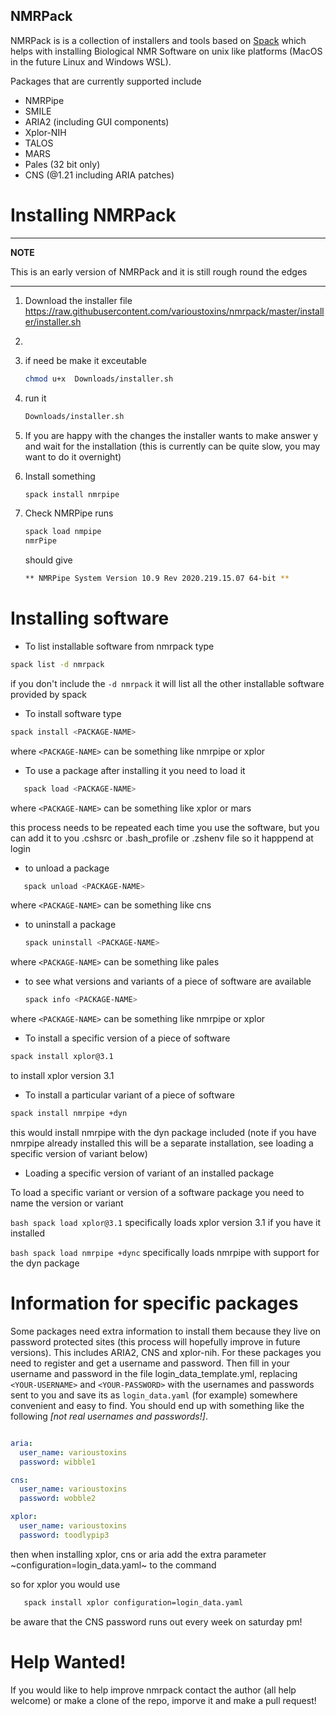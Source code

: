 ## NMRPack

NMRPack is is a collection of installers and tools based on [Spack](https://spack.io) which helps with installing Biological NMR Software on unix like platforms (MacOS in the future Linux and Windows WSL).

Packages that are currently supported include

* NMRPipe
* SMILE
* ARIA2 (including GUI components)
* Xplor-NIH
* TALOS
* MARS 
* Pales (32 bit only)
* CNS (@1.21 including ARIA patches)

# Installing NMRPack

---
**NOTE**

This is an early version of NMRPack and it is still rough round the edges

---

1. Download the installer file https://raw.githubusercontent.com/varioustoxins/nmrpack/master/installer/installer.sh
2. 
3. if need be make it exceutable 
   ```bash
   chmod u+x  Downloads/installer.sh
   ```
3. run it 
   ```bash
   Downloads/installer.sh
   ```
4. If you are happy with the changes the installer wants to make  answer y  and wait for the installation (this is currently can be quite slow, you may want to do it overnight)

6. Install something
    ```bash
    spack install nmrpipe
    ```
7. Check NMRPipe runs
    ```bash
    spack load nmpipe
    nmrPipe
    ```
    should give
    ```bash
    ** NMRPipe System Version 10.9 Rev 2020.219.15.07 64-bit **
    ```
# Installing software

* To list installable software from nmrpack type 

```bash
spack list -d nmrpack
```

if you don't include the ```-d nmrpack``` it will list all the other installable software provided by spack

* To install software type

```bash
spack install <PACKAGE-NAME>
```

where ```<PACKAGE-NAME>``` can be something like nmrpipe or xplor
   
* To use a package after installing it you need to load it
 
```bash
   spack load <PACKAGE-NAME>
   ```
   
where ```<PACKAGE-NAME>``` can be something like xplor or mars
   
this process needs to be repeated each time you use the software, but you can add it to you .cshsrc or .bash_profile or .zshenv file so it happpend at login
   
* to unload a package 

```bash
   spack unload <PACKAGE-NAME>
   ```

where ```<PACKAGE-NAME>``` can be something like cns
   
* to uninstall a package

   ```bash
   spack uninstall <PACKAGE-NAME>
   ```

where ```<PACKAGE-NAME>``` can be something like pales

* to see what versions and variants of a piece of software are available

   ```bash
   spack info <PACKAGE-NAME>
   ```

where ```<PACKAGE-NAME>``` can be something like nmrpipe or xplor

* To install a specific version of a piece of software

```bash 
spack install xplor@3.1
```

to install xplor version 3.1

* To install a particular variant of a piece of software

```bash
spack install nmrpipe +dyn
```

this would install nmrpipe with the dyn package included (note if you have nmrpipe already installed this will be a separate installation, see loading a specific version of variant below)

* Loading a specific version of variant of an installed  package

To load a specific variant or version of a software package you need to name the version or variant

```bash spack load xplor@3.1```  specifically loads xplor version 3.1 if you have it installed

```bash spack load nmrpipe +dync```  specifically loads nmrpipe with support for the dyn package 

# Information for specific packages

Some packages need extra information to install them because they live on password protected sites (this process will hopefully improve in future versions).
This includes ARIA2, CNS and xplor-nih. For these packages you need to register and get a username and password. Then fill in your username and password in the file login_data_template.yml, replacing ```<YOUR-USERNAME>``` and ```<YOUR-PASSWORD>``` with the usernames and passwords sent to you and save its as ```login_data.yaml``` (for example) somewhere convenient and easy to find. You should end up with something like the following *[not real usernames and passwords!]*.

```yaml

aria:
  user_name: varioustoxins
  password: wibble1

cns:
  user_name: varioustoxins
  password: wobble2

xplor:
  user_name: varioustoxins
  password: toodlypip3
```

then when installing xplor, cns or aria add the extra parameter ~configuration=login_data.yaml~ to the command

so for xplor you would use

```bash
   spack install xplor configuration=login_data.yaml
   ```

be aware that the CNS password runs out every week on saturday pm!

# Help Wanted!

If you would like to help improve nmrpack contact the author (all help welcome) or make a clone of the repo, imporve it and make a pull request!

